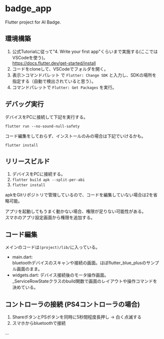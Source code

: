 # badge_app

Flutter project for AI Badge.

## 環境構築
1. 公式Tutorialに従って"4. Write your first app"くらいまで実施する(ここではVSCodeを使う)。  
    https://docs.flutter.dev/get-started/install  
2. コードをcloneして、VSCodeでフォルダを開く。  
3. 表示＞コマンドパレット で `Flutter: Change SDK` と入力し、SDKの場所を指定する（自動で検出されていると思う）。
4. コマンドパレットで `Flutter: Get Packages` を実行。 

## デバッグ実行
デバイスをPCに接続して下記を実行する。  
```
flutter run --no-sound-null-safety
```

コード編集をしておらず、インストールのみの場合は下記でいけるかも。  
```
flutter install
```

## リリースビルド
1. デバイスをPCに接続する。
2. `flutter build apk --split-per-abi`
3. `flutter install`

apkをGitリポジトリで管理しているので、コードを編集していない場合は2を省略可能。  

アプリを起動してもうまく動かない場合、権限が足りない可能性がある。  
スマホのアプリ設定画面から権限を追加する。  

## コード編集
メインのコードは`(project)/lib/`に入っている。  
- main.dart:  
    bluetoothデバイスのスキャンや接続の画面。ほぼflutter_blue_plusのサンプル画面のまま。  
- widgets.dart: デバイス接続後のモータ操作画面。  
    _ServiceRowStateクラスのbuild関数で画面のレイアウトや操作コマンドを決めている。  

## コントローラの接続 (PS4コントローラの場合)
1. ShareボタンとPSボタンを同時に5秒間程度長押し → 白く点滅する
2. スマホからbluetoothで接続


...